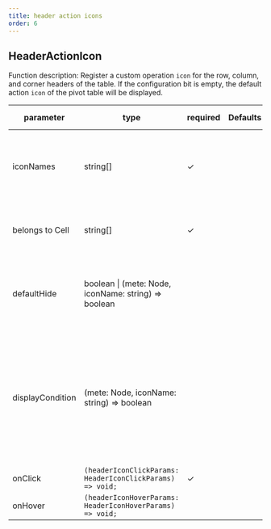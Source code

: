 ```yaml
---
title: header action icons
order: 6
---
```


## HeaderActionIcon

Function description: Register a custom operation `icon` for the row, column, and corner headers of the table. If the configuration bit is empty, the default action `icon` of the pivot table will be displayed.

| parameter        | type                                                      | required | Defaults | Functional description                                                                                                                                                    | Version                                                                                     |
| ---------------- | --------------------------------------------------------- | -------- | -------- | ------------------------------------------------------------------------------------------------------------------------------------------------------------------------- | ------------------------------------------------------------------------------------------- |
| iconNames        | string\[]                                                 | ✓        |          | The name of the registered icon, or the name of the icon registered by the user through customSVGIcons                                                                    |                                                                                             |
| belongs to Cell  | string\[]                                                 | ✓        |          | The cell names that need to add operation icons cornerCell, colCell, rowCell                                                                                              |                                                                                             |
| defaultHide      | boolean \| (mete: Node, iconName: string) => boolean      |          |          | Whether to hide by default, if it is true, it will be displayed after hover; if false, it will always be displayed                                                        | `1.26.0` supports configuration as a function                                               |
| displayCondition | (mete: Node, iconName: string) => boolean                 |          |          | Display filter conditions, user-defined which levels or cells need to display icons through this callback function. All icons that return true will be shown to the user. | `1.26.0` returns the `iconName` and presses a single icon to control the display and hiding |
| onClick          | `(headerIconClickParams: HeaderIconClickParams) => void;` | ✓        |          |                                                                                                                                                                           | `1.26.0`                                                                                    |
| onHover          | `(headerIconHoverParams: HeaderIconHoverParams) => void;` |          |          |                                                                                                                                                                           | `1.26.0`                                                                                    |

